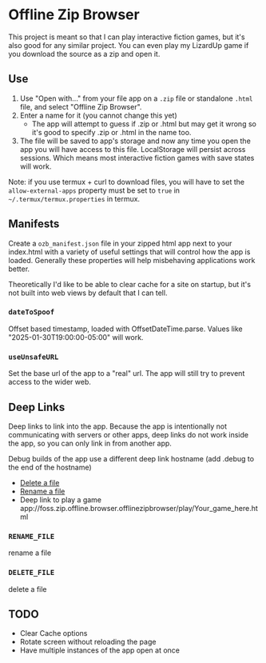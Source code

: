 # Offline Zip Browser

This project is meant so that I can play interactive fiction games, but it's also good for any similar project. You can even play my LizardUp game if you download the source as a zip and open it.

## Use

1. Use "Open with..." from your file app on a `.zip` file or standalone `.html` file, and select "Offline Zip Browser".
1. Enter a name for it (you cannot change this yet)
    - The app will attempt to guess if .zip or .html but may get it wrong
		so it's good to specify .zip or .html in the name too.
1. The file will be saved to app's storage and now any time you open the app
you will have access to this file. LocalStorage will persist across sessions.
Which means most interactive fiction games with save states will work.

Note: if you use termux + curl to download files, you will have to set the
`allow-external-apps` property must be set to `true` in `~/.termux/termux.properties` in termux.

## Manifests

Create a `ozb_manifest.json` file in your zipped html app next to your index.html with a variety of useful settings that will control how the app is loaded. Generally these properties will help misbehaving applications work better.

Theoretically I'd like to be able to clear cache for a site on startup, but it's not built into web views by default that I can tell.

### `dateToSpoof`

Offset based timestamp, loaded with OffsetDateTime.parse.
Values like "2025-01-30T19:00:00-05:00" will work.

### `useUnsafeURL`

Set the base url of the app to a "real" url. The app will still try to prevent access to the wider web.

## Deep Links

Deep links to link into the app. Because the app is intentionally not communicating with servers or other apps, deep links do not work inside the app, so you can only link in from another app.

Debug builds of the app use a different deep link hostname (add .debug to the end of the hostname)

- [Delete a file](app://foss.zip.offline.browser.offlinezipbrowser/action/delete-file)
- [Rename a file](app://foss.zip.offline.browser.offlinezipbrowser/action/rename-file)
- Deep link to play a game app://foss.zip.offline.browser.offlinezipbrowser/play/Your_game_here.html

### `RENAME_FILE`

rename a file

### `DELETE_FILE`

delete a file

## TODO

- Clear Cache options
- Rotate screen without reloading the page
- Have multiple instances of the app open at once
